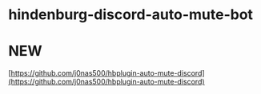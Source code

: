 # hindenburg-discord-auto-mute-bot
# NEW
[https://github.com/j0nas500/hbplugin-auto-mute-discord](https://github.com/j0nas500/hbplugin-auto-mute-discord)
